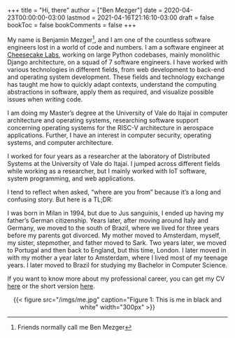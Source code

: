 +++
title = "Hi, there"
author = ["Ben Mezger"]
date = 2020-04-23T00:00:00-03:00
lastmod = 2021-04-16T21:16:10-03:00
draft = false
bookToc = false
bookComments = false
+++

My name is Benjamin Mezger[^fn:1], and I am one of the countless software engineers
lost in a world of code and numbers. I am a software engineer at [Cheesecake
Labs](https://ckl.io), working on large Python codebases, mainly monolithic Django architecture,
on a squad of 7 software engineers. I have worked with various technologies in
different fields, from web development to back-end and operating system
development. These fields and technology exchange has taught me how to quickly
adapt contexts, understand the computing abstractions in software, apply them as
required, and visualize possible issues when writing code.

I am doing my Master’s degree at the University of Vale do Itajaí in computer
architecture and operating systems, researching software support concerning
operating systems for the RISC-V architecture in aerospace applications.
Further, I have an interest in computer security, operating systems, and
computer architecture.

I worked for four years as a researcher at the laboratory of Distributed Systems
at the University of Vale do Itajaí. I jumped across different fields while
working as a researcher, but I mainly worked with IoT software, system
programming, and web applications.

I tend to reflect when asked, “where are you from” because it’s a long and
confusing story. But here is a TL;DR:

I was born in Milan in 1994, but due to Jus sanguinis, I ended up having my
father’s German citizenship. Years later, after moving around Italy and Germany,
we moved to the south of Brazil, where we lived for three years before my
parents got divorced. My mother moved to Amsterdam, myself, my sister,
stepmother, and father moved to Sark. Two years later, we moved to Portugal and
then back to England, but this time, London. I later moved in with my mother a
year later to Amsterdam, where I lived most of my teenage years. I later moved
to Brazil for studying my Bachelor in Computer Science.

If you want to know more about my professional career, you can get my CV
[here](/files/Benjamin_Mezger_CV.pdf) or the short version [here](/files/Benjamin_Mezger_CV_short.pdf).

<style>.org-center { margin-left: auto; margin-right: auto; text-align: center; }</style>

<div class="org-center">
  <div></div>

{{< figure src="/imgs/me.jpg" caption="Figure 1: This is me in black and white" width="300px" >}}

</div>

[^fn:1]: Friends normally call me Ben Mezger
